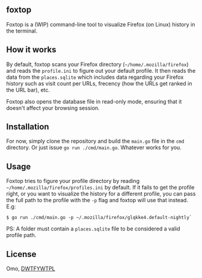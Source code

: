 ## foxtop
Foxtop is a (WIP) command-line tool to visualize Firefox (on Linux) history in the
terminal.

## How it works
By default, foxtop scans your Firefox directory (`~/home/.mozilla/firefox`) and
reads the `profile.ini` to figure out your default profile. It then reads the
data from the `places.sqlite` which includes data regarding your Firefox history
such as visit count per URLs, frecency (how the URLs get ranked in the URL bar),
etc.

Foxtop also opens the database file in read-only mode, ensuring that it doesn't
affect your browsing session.

## Installation
For now, simply clone the repository and build the `main.go` file in the `cmd`
directory. Or just issue `go run ./cmd/main.go`. Whatever works for you.

## Usage
Foxtop tries to figure your profile directory by reading
`~/home/.mozilla/firefox/profiles.ini` by default. If it fails to get the
profile right, or you want to visualize the history for a different profile, you
can pass the full path to the profile with the `-p` flag and foxtop will use
that instead. E.g:
```
$ go run ./cmd/main.go -p ~/.mozilla/firefox/glqkke4.default-nightly`
```
PS: A folder must contain a `places.sqlite` file to be considered a valid
profile path.

## License
Omo, [DWTFYWTPL](http://www.wtfpl.net/)
